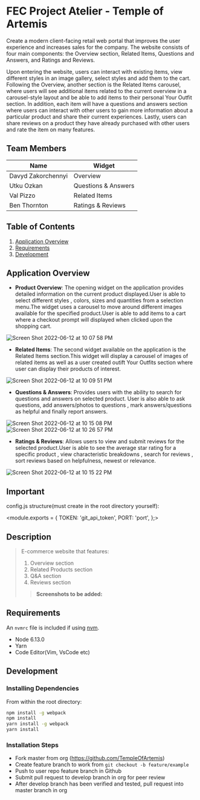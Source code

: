 # FEC Project Atelier - Temple of Artemis

Create a modern client-facing retail web portal that improves the user experience and increases sales for the company. The website consists of four main components: the Overview section, Related Items, Questions and Answers, and Ratings and Reviews.

Upon entering the website, users can interact with existing items, view different styles in an image gallery, select styles and add them to the cart.
Following the Overview, another section is the Related Items carousel, where users will see additional items related to the current overview in a carousel-style layout and be able to add items to their personal Your Outfit section.
In addition, each item will have a questions and answers section where users can interact with other users to gain more information about a particular product and share their current experiences.
Lastly, users can share reviews on a product they have already purchased with other users and rate the item on many features.

## Team Members 

| Name  | Widget | 
| ------------- | ------------- |
| Davyd Zakorchennyi  | Overview  |
| Utku Ozkan  | Questions & Answers  |
| Val Pizzo  | Related Items  |
| Ben Thornton | Ratings & Reviews  |

## Table of Contents

1. [Application Overview](#application-overview)
2. [Requirements](#requirements)
3. [Development](#development)



## Application Overview
- **Product Overview**: The opening widget on the application provides detailed information on the current product displayed.User is able to select different styles , colors, sizes and quantities from a selection menu.The widget uses a carousel to move around different images available for the specified product.User is able to add items to a cart where a checkout prompt will displayed when clicked upon the shopping cart.

![Screen Shot 2022-06-12 at 10 07 58 PM](https://user-images.githubusercontent.com/98296753/173268045-edb0e91b-0041-4dad-8f96-66e5c7331499.jpg)

- **Related Items**: The second widget available on the application is the Related Items section.This widget will display a carousel of images of related items as well as a user created outift Your Outfits section where user can display their products of interest.

![Screen Shot 2022-06-12 at 10 09 51 PM](https://user-images.githubusercontent.com/98296753/173268385-3dd88186-e01a-4bc6-ab16-dd8e096e04dd.jpg)

- **Questions & Answers**: Provides users with the ability to search for questions and answers on selected product. User is also able to ask questions, add answers/photos to questions , mark answers/questions as helpful and finally report answers.

![Screen Shot 2022-06-12 at 10 15 08 PM](https://user-images.githubusercontent.com/98296753/173268810-61e1596b-8e84-4084-bb1e-52909aae5ed7.jpg)![Screen Shot 2022-06-12 at 10 26 57 PM](https://user-images.githubusercontent.com/98296753/173268828-e05a0a06-f353-4bc7-8487-edba8fd9c328.jpg)

- **Ratings & Reviews**: Allows users to view and submit reviews for the selected product.User is able to see the average star rating for a specific product , view characteristic breakdowns , search for reviews , sort reviews based on helpfulness, newest or relevance.

![Screen Shot 2022-06-12 at 10 15 22 PM](https://user-images.githubusercontent.com/98296753/173269420-8d6be41e-a466-49ff-9b86-02df0e010461.jpg)



## Important
config.js structure(must create in the root directory yourself):

<module.exports = {
  TOKEN: 'git_api_token',
  PORT: 'port',
};>


## Description

> E-commerce website that features:
> 1. Overview section
> 2. Related Products section
> 3. Q&A section
> 4. Reviews section
>> **Screenshots to be added:**

<!-- ## Usage -->

<!-- > Some usage instructions -->

## Requirements

An `nvmrc` file is included if using [nvm](https://github.com/creationix/nvm).

- Node 6.13.0
- Yarn
- Code Editor(Vim, VsCode etc)

## Development

### Installing Dependencies

From within the root directory:

```sh
npm install -g webpack
npm install
yarn install -g webpack
yarn install
```

### Installation Steps
- Fork master from org (https://github.com/TempleOfArtemis)
- Create feature branch to work from ``` git checkout -b feature/example ```
- Push to user repo feature branch in Github
- Submit pull request to develop branch in org for peer review
- After develop branch has been verified and tested, pull request into master branch in org
